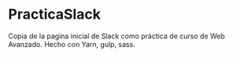 # PracticaSlack
Copia de la pagina inicial de Slack como práctica de curso de Web Avanzado.
Hecho con Yarn, gulp, sass.

